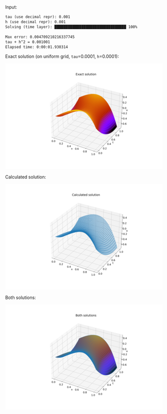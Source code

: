 #

Input:
```shell
tau (use decimal repr): 0.001
h (use decimal repr): 0.001
Solving (time layer): ████████████████████████████████ 100%

Max error: 0.004709210216337745
tau + h^2 = 0.001001
Elapsed time: 0:00:01.930314
```

Exact solution (on uniform grid, `tau`=0.0001, `h`=0.0001):

![](./ex.png)

Calculated solution:

![](./calc.png)

Both solutions:

![](./both.png)
